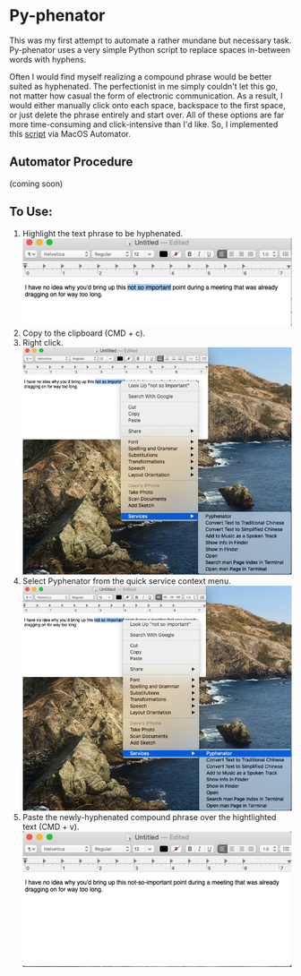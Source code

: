 # Py-phenator

This was my first attempt to automate a rather mundane but necessary task. Py-phenator uses a very simple Python script to replace spaces in-between words with hyphens.

Often I would find myself realizing a compound phrase would be better suited as hyphenated. The perfectionist in me simply couldn't let this go, not matter how casual the form of electronic communication. As a result, I would either manually click onto each space, backspace to the first space, or just delete the phrase entirely and start over. All of these options are far more time-consuming and click-intensive than I'd like. So, I implemented this [script](https://github.com/davebletsch/Py-phenator/blob/master/pyphenator) via MacOS Automator.

## Automator Procedure
(coming soon)

## To Use:
1. Highlight the text phrase to be hyphenated. ![Highlight](https://github.com/davebletsch/Py-phenator/blob/master/images/1-Highlight%20and%20Copy.png)
2. Copy to the clipboard (CMD + c).
3. Right click. ![Right click](https://github.com/davebletsch/Py-phenator/blob/master/images/2-Right%20Click.png)
4. Select Pyphenator from the quick service context menu. ![Select Pyphenator](https://github.com/davebletsch/Py-phenator/blob/master/images/3-Select%20Pyphenator.png)
4. Paste the newly-hyphenated compound phrase over the hightlighted text (CMD + v). ![Paste](https://github.com/davebletsch/Py-phenator/blob/master/images/4-Paste%20results.png)
